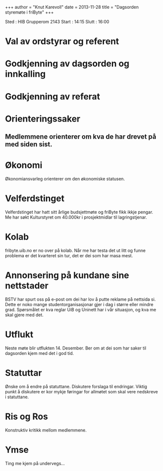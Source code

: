 +++
author = "Knut Karevoll"
date = 2013-11-28
title = "Dagsorden styremøte i friByte"
+++

Sted : HIB Grupperom 2143 Start : 14:15 Slutt : 16:00

# Val av ordstyrar og referent

# Godkjenning av dagsorden og innkalling

# Godkjenning av referat

# Orienteringssaker

## Medlemmene orienterer om kva de har drevet på med siden sist.

# Økonomi

Økonomiansvarleg orienterer om den økonomiske statusen.

# Velferdstinget

Velferdstinget har hatt sitt årlige budsjettmøte og friByte fikk ikkje
pengar. Me har søkt Kulturstyret om 40.000kr i prosjektmidlar til
lagringstjenar.

# Kolab

fribyte.uib.no er no over på kolab. Når me har testa det ut litt og
funne problema er det kvarteret sin tur, det er dei som har masa mest.

# Annonsering på kundane sine nettstader

BSTV har spurt oss på e-post om dei har lov å putte reklame på nettsida
si. Dette er noko mange studentorganisasjonar gjer i dag i større eller
mindre grad. Spørsmålet er kva reglar UiB og Uninett har i vår
situasjon, og kva me skal gjere med det.

# Utflukt

Neste møte blir utflukten 14. Desember. Ber om at dei som har saker til
dagsorden kjem med det i god tid.

# Statuttar

Ønske om å endre på statuttane. Diskutere forslaga til endringar. Viktig
punkt å diskutere er kor mykje føringar for allmøtet som skal vere
nedskreve i statuttane.

# Ris og Ros

Konstruktiv kritikk mellom medlemmene.

# Ymse

Ting me kjem på undervegs...
